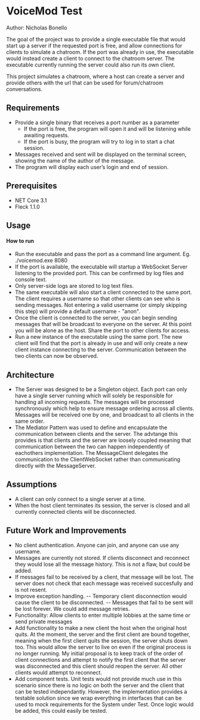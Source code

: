 # VoiceMod Test
Author: Nicholas Bonello

The goal of the project was to provide a single executable file that would start up a server if the requested port is free, and allow connections for clients to simulate a chatroom. If the port was already in use, the executable would instead create a client to connect to the chatroom server. The executable currently running the server could also run its own client. 

This project simulates a chatroom, where a host can create a server and provide others with the url that can be used for forum/chatroom conversations.  

## Requirements
- Provide a single binary that receives a port number as a parameter
    - If the port is free, the program will open it and will be listening while awaiting requests.
    - If the port is busy, the program will try to log in to start a chat session.
- Messages received and sent will be displayed on the terminal screen, showing the name of the author of the message.
- The program will display each user’s login and end of session.


## Prerequisites
- NET Core 3.1
- Fleck 1.1.0

## Usage

#### How to run

- Run the executable and pass the port as a command line argument. Eg. ./voicemod.exe 8080
- If the port is available, the executable will startup a WebSocket Server listening to the provided port. This can be confirmed by log files and console text.
- Only server-side logs are stored to log text files.
- The same executable will also start a client connected to the same port. The client requires a username so that other clients can see who is sending messages. Not entering a valid username (or simply skipping this step) will provide a default username - "anon".
- Once the client is connected to the server, you can begin sending messages that will be broadcast to everyone on the server. At this point you will be alone as the host. Share the port to other clients for access.
- Run a new instance of the executable using the same port. The new client will find that the port is already in use and will only create a new client instance connecting to the server. Communication between the two clients can now be observed. 

## Architecture
- The Server was designed to be a Singleton object. Each port can only have a single server running which will solely be responsible for handling all incoming requests. The messages will be processed synchronously which help to ensure message ordering across all clients. Messages will be received one by one, and broadcast to all clients in the same order.
- The Mediator Pattern was used to define and encapsulate the communication between clients and the server. The advtange this provides is that clients and the server are loosely coupled meaning that communication between the two can happen independently of eachothers implementation. The MessageClient delegates the communication to the ClientWebSocket rather than communicating directly with the MessageServer.

## Assumptions
- A client can only connect to a single server at a time.
- When the host client terminates its session, the server is closed and all currently connected clients will be disconnected.

## Future Work and Improvements
- No client authentication. Anyone can join, and anyone can use any username.
- Messages are currently not stored. If clients disconnect and reconnect they would lose all the message history. This is not a flaw, but could be added. 
- If messages fail to be received by a client, that message will be lost. The server does not check that each message was received succesfully and is not resent.  
- Improve exception handling. 
-- Temporary client disconnection would cause the client to be disconnected.
-- Messages that fail to be sent will be lost forever. We could add message retries.
- Functionality: Allow clients to enter multiple lobbies at the same time or send private messages
- Add functionality to make a new client the host when the original host quits. At the moment, the server and the first client are bound together, meaning when the first client quits the session, the server shuts down too. This would allow the server to live on even if the original process is no longer running. My initial proposal is to keep track of the order of client connections and attempt to notify the first client that the server was disconnected and this client should reopen the server. All other clients would attempt to reconnect.
- Add component tests. Unit tests would not provide much use in this scenario since there is no logic on both the server and the client that can be tested independantly. However, the implementation provides a testable solution since we wrap everything in interfaces that can be used to mock requirements for the System under Test. Once logic would be added, this could easily be tested.

